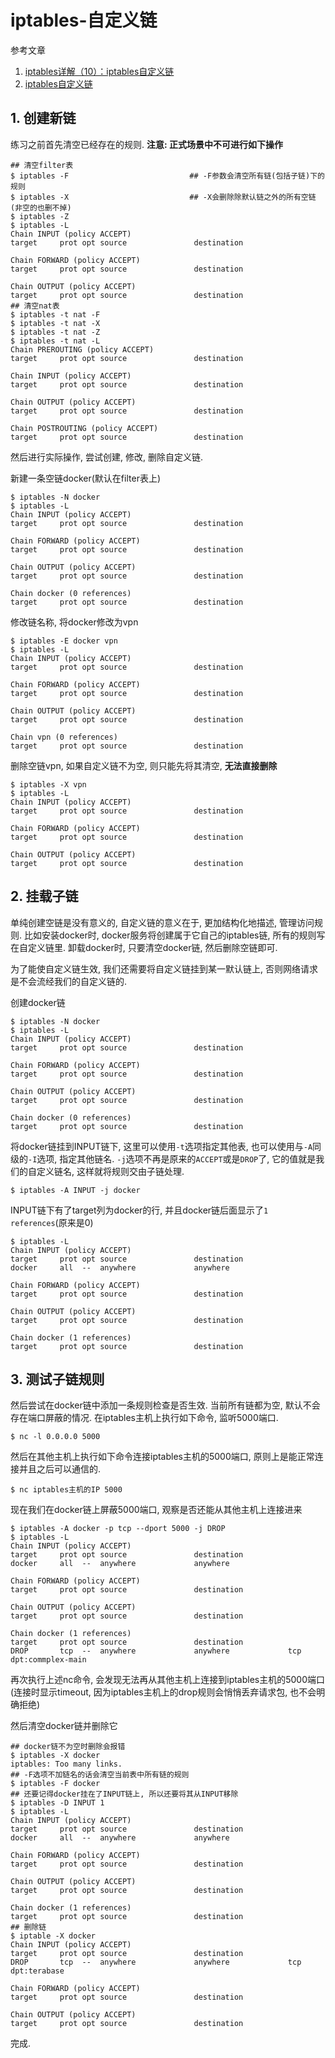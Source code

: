 # iptables-自定义链

参考文章

1. [iptables详解（10）：iptables自定义链](https://www.cnblogs.com/wanstack/p/8393282.html)
2. [iptables自定义链](https://www.jianshu.com/p/4ac00aa88ec3)


## 1. 创建新链

练习之前首先清空已经存在的规则. **注意: 正式场景中不可进行如下操作**

```
## 清空filter表
$ iptables -F                           ## -F参数会清空所有链(包括子链)下的规则
$ iptables -X                           ## -X会删除除默认链之外的所有空链(非空的也删不掉)
$ iptables -Z
$ iptables -L
Chain INPUT (policy ACCEPT)
target     prot opt source               destination         

Chain FORWARD (policy ACCEPT)
target     prot opt source               destination         

Chain OUTPUT (policy ACCEPT)
target     prot opt source               destination  
## 清空nat表       
$ iptables -t nat -F
$ iptables -t nat -X
$ iptables -t nat -Z
$ iptables -t nat -L
Chain PREROUTING (policy ACCEPT)
target     prot opt source               destination         

Chain INPUT (policy ACCEPT)
target     prot opt source               destination         

Chain OUTPUT (policy ACCEPT)
target     prot opt source               destination         

Chain POSTROUTING (policy ACCEPT)
target     prot opt source               destination       
```

然后进行实际操作, 尝试创建, 修改, 删除自定义链.

新建一条空链docker(默认在filter表上)

```
$ iptables -N docker
$ iptables -L
Chain INPUT (policy ACCEPT)
target     prot opt source               destination         

Chain FORWARD (policy ACCEPT)
target     prot opt source               destination         

Chain OUTPUT (policy ACCEPT)
target     prot opt source               destination         

Chain docker (0 references)
target     prot opt source               destination
```

修改链名称, 将docker修改为vpn

```
$ iptables -E docker vpn
$ iptables -L
Chain INPUT (policy ACCEPT)
target     prot opt source               destination         

Chain FORWARD (policy ACCEPT)
target     prot opt source               destination         

Chain OUTPUT (policy ACCEPT)
target     prot opt source               destination         

Chain vpn (0 references)
target     prot opt source               destination   
```

删除空链vpn, 如果自定义链不为空, 则只能先将其清空, **无法直接删除**

```
$ iptables -X vpn
$ iptables -L
Chain INPUT (policy ACCEPT)
target     prot opt source               destination         

Chain FORWARD (policy ACCEPT)
target     prot opt source               destination         

Chain OUTPUT (policy ACCEPT)
target     prot opt source               destination    
```

## 2. 挂载子链

单纯创建空链是没有意义的, 自定义链的意义在于, 更加结构化地描述, 管理访问规则. 比如安装docker时, docker服务将创建属于它自己的iptables链, 所有的规则写在自定义链里. 卸载docker时, 只要清空docker链, 然后删除空链即可.

为了能使自定义链生效, 我们还需要将自定义链挂到某一默认链上, 否则网络请求是不会流经我们的自定义链的.

创建docker链

```
$ iptables -N docker
$ iptables -L
Chain INPUT (policy ACCEPT)
target     prot opt source               destination         

Chain FORWARD (policy ACCEPT)
target     prot opt source               destination         

Chain OUTPUT (policy ACCEPT)
target     prot opt source               destination         

Chain docker (0 references)
target     prot opt source               destination   
```

将docker链挂到INPUT链下, 这里可以使用`-t`选项指定其他表, 也可以使用与`-A`同级的`-I`选项, 指定其他链名. `-j`选项不再是原来的`ACCEPT`或是`DROP`了, 它的值就是我们的自定义链名, 这样就将规则交由子链处理.

```
$ iptables -A INPUT -j docker
```

INPUT链下有了target列为docker的行, 并且docker链后面显示了`1 references`(原来是0)  

```    
$ iptables -L
Chain INPUT (policy ACCEPT)
target     prot opt source               destination         
docker     all  --  anywhere             anywhere            

Chain FORWARD (policy ACCEPT)
target     prot opt source               destination         

Chain OUTPUT (policy ACCEPT)
target     prot opt source               destination         

Chain docker (1 references)
target     prot opt source               destination       
```

## 3. 测试子链规则

然后尝试在docker链中添加一条规则检查是否生效. 当前所有链都为空, 默认不会存在端口屏蔽的情况. 在iptables主机上执行如下命令, 监听5000端口.

```
$ nc -l 0.0.0.0 5000
```

然后在其他主机上执行如下命令连接iptables主机的5000端口, 原则上是能正常连接并且之后可以通信的.

```
$ nc iptables主机的IP 5000
```

现在我们在docker链上屏蔽5000端口, 观察是否还能从其他主机上连接进来

```
$ iptables -A docker -p tcp --dport 5000 -j DROP
$ iptables -L
Chain INPUT (policy ACCEPT)
target     prot opt source               destination         
docker     all  --  anywhere             anywhere            

Chain FORWARD (policy ACCEPT)
target     prot opt source               destination         

Chain OUTPUT (policy ACCEPT)
target     prot opt source               destination         

Chain docker (1 references)
target     prot opt source               destination         
DROP       tcp  --  anywhere             anywhere             tcp dpt:commplex-main
```

再次执行上述nc命令, 会发现无法再从其他主机上连接到iptables主机的5000端口(连接时显示timeout, 因为iptables主机上的drop规则会悄悄丢弃请求包, 也不会明确拒绝)

然后清空docker链并删除它

```
## docker链不为空时删除会报错
$ iptables -X docker
iptables: Too many links.
## -F选项不加链名的话会清空当前表中所有链的规则
$ iptables -F docker
## 还要记得docker挂在了INPUT链上, 所以还要将其从INPUT移除
$ iptables -D INPUT 1
$ iptables -L
Chain INPUT (policy ACCEPT)
target     prot opt source               destination         
docker     all  --  anywhere             anywhere            

Chain FORWARD (policy ACCEPT)
target     prot opt source               destination         

Chain OUTPUT (policy ACCEPT)
target     prot opt source               destination         

Chain docker (1 references)
target     prot opt source               destination         
## 删除链
$ iptable -X docker
Chain INPUT (policy ACCEPT)
target     prot opt source               destination         
DROP       tcp  --  anywhere             anywhere             tcp dpt:terabase

Chain FORWARD (policy ACCEPT)
target     prot opt source               destination         

Chain OUTPUT (policy ACCEPT)
target     prot opt source               destination  
```

完成.
